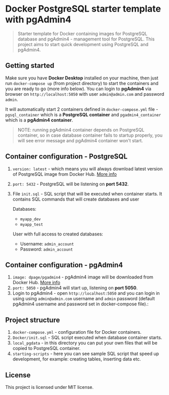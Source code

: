 # Docker PostgreSQL starter template with pgAdmin4

> Starter template for Docker containing images for PostgreSQL database and pgAdmin4 - management tool for PostgreSQL. This project aims to start quick development using PostgreSQL and pgAdmin4.

## Getting started

Make sure you have **Docker Desktop** installed on your machine, then just run `docker-compose up` (from project directory) to start the containers and you are ready to go (more info below).
You can login to **pgAdmin4** via browser on `http://localhost:5050` with user `admin@admin.com` and password `admin`.

It will automatically start 2 containers defined in `docker-compose.yml` file - `pgsql_container` which is a **PostgreSQL container** and `pgadmin4_container` which is a **pgAdmin4 container**. 

>NOTE: running pgAdmin4 container depends on PostgreSQL container, so in case database container fails to startup properly, you will see error message and pgAdmin4 container won't start.


## Container configuration - PostgreSQL
1. `version: latest` - which means you will always download latest version of PostgreSQL image from Docker Hub. [More info](https://hub.docker.com/r/postgres/postgres/)
2. `port: 5432` - PostgreSQL will be listening on **port 5432**.
3. File `init.sql` - SQL script that will be executed when container starts. It contains SQL commands that will create databases and user

    Databases:
    - `myapp_dev`
    - `myapp_test`

    User with full access to created databases:
    - Username: `admin_account`
    - Password: `admin_account`

## Container configuration - pgAdmin4

1. `image: dpage/pgadmin4` - pgAdmin4 image will be downloaded from Docker Hub. [More info](https://hub.docker.com/r/dpage/pgadmin4/)
2. `port: 5050` - pgAdmin4 will start up, listening on **port 5050**.
3. Login to pgAdmin4 - open `http://localhost:5050` and you can login in using using `admin@admin.com` username and `admin` password (default pgAdmin4 username and password set in docker-compose file).:

## Project structure
1. `docker-compose.yml` - configuration file for Docker containers.
2. `Docker/init.sql` - SQL script executed when database container starts.
3. `local_pgdata` - in this directory you can put your own files that will be copied to PostgreSQL container.
4. `starting-scripts` - here you can see sample SQL script that speed up development, for example: creating tables, inserting data etc.


## License 
This project is licensed under MIT license.
